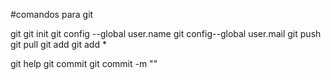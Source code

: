 #comandos para git

git
git init
git config --global user.name
git config--global user.mail
git push
git pull
git add
git add *

git help
git commit
git commit -m ""

